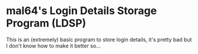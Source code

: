 # mal64's Login Details Storage Program (LDSP)

This is an (extremely) basic program to store login details, it's pretty bad but I don't know how to make it better so...
